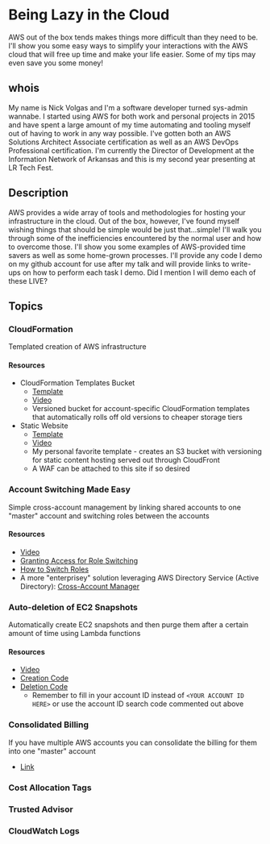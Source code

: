 # Being Lazy in the Cloud

AWS out of the box tends makes things more difficult than they need to be. I'll show you some easy ways to simplify your interactions with the AWS cloud that will free up time and make your life easier. Some of my tips may even save you some money!

## whois

My name is Nick Volgas and I'm a software developer turned sys-admin wannabe. I started using AWS for both work and personal projects in 2015 and have spent a large amount of my time automating and tooling myself out of having to work in any way possible. I've gotten both an AWS Solutions Architect Associate certification as well as an AWS DevOps Professional certification. I'm currently the Director of Development at the Information Network of Arkansas and this is my second year presenting at LR Tech Fest.

## Description

AWS provides a wide array of tools and methodologies for hosting your infrastructure in the cloud. Out of the box, however, I've found myself wishing things that should be simple would be just that...simple! I'll walk you through some of the inefficiencies encountered by the normal user and how to overcome those. I'll show you some examples of AWS-provided time savers as well as some home-grown processes. I'll provide any code I demo on my github account for use after my talk and will provide links to write-ups on how to perform each task I demo. Did I mention I will demo each of these LIVE?

## Topics

### CloudFormation

Templated creation of AWS infrastructure

#### Resources

- CloudFormation Templates Bucket
    - [Template](https://github.com/volnix/lrtechfest-2017/blob/master/CloudFormation/Code/templates-bucket.yaml)
    - [Video](https://github.com/volnix/lrtechfest-2017/blob/master/CloudFormation/Videos/Templates%20Bucket.mov)
	- Versioned bucket for account-specific CloudFormation templates that automatically rolls off old versions to cheaper storage tiers
- Static Website
    - [Template](https://github.com/volnix/lrtechfest-2017/blob/master/CloudFormation/Code/templates-bucket.yaml)
    - [Video](https://github.com/volnix/lrtechfest-2017/blob/master/CloudFormation/Videos/Static%20Site.mov)
	- My personal favorite template - creates an S3 bucket with versioning for static content hosting served out through CloudFront
	- A WAF can be attached to this site if so desired

### Account Switching Made Easy

Simple cross-account management by linking shared accounts to one "master" account and switching roles between the accounts

#### Resources

- [Video](https://github.com/volnix/lrtechfest-2017/blob/master/Cross%20Account/Switching%20Roles.mov)
- [Granting Access for Role Switching](https://docs.aws.amazon.com/IAM/latest/UserGuide/id_roles_use_permissions-to-switch.html)
- [How to Switch Roles](https://docs.aws.amazon.com/IAM/latest/UserGuide/id_roles_use_switch-role-console.html)
- A more "enterprisey" solution leveraging AWS Directory Service (Active Directory): [Cross-Account Manager](http://docs.aws.amazon.com/solutions/latest/cross-account-manager/overview.html)

### Auto-deletion of EC2 Snapshots

Automatically create EC2 snapshots and then purge them after a certain amount of time using Lambda functions

#### Resources

- [Video](https://github.com/volnix/lrtechfest-2017/blob/master/Snapshots/Videos/snapshots.mov)
- [Creation Code](https://github.com/volnix/lrtechfest-2017/blob/master/Snapshots/Code/create_snapshots.py)
- [Deletion Code](https://github.com/volnix/lrtechfest-2017/blob/master/Snapshots/Code/delete_old_snapshots.py)
    - Remember to fill in your account ID instead of `<YOUR ACCOUNT ID HERE>` or use the account ID search code commented out above

### Consolidated Billing

If you have multiple AWS accounts you can consolidate the billing for them into one "master" account

- [Link](http://docs.aws.amazon.com/awsaccountbilling/latest/aboutv2/consolidated-billing.html)

### Cost Allocation Tags


### Trusted Advisor


### CloudWatch Logs
